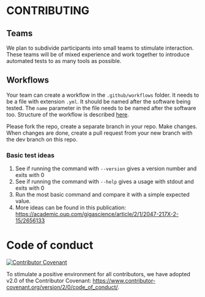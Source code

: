 # CONTRIBUTING

## Teams

We plan to subdivide participants into small teams to stimulate interaction. These teams will be of mixed experience and work together to introduce automated tests to as many tools as possible.

## Workflows

Your team can create a workflow in the `.github/workflows` folder.
It needs to be a file with extension `.yml`.
It should be named after the software being tested.
The `name` parameter in the file needs to be named after the software too.
Structure of the workflow is described [here](https://docs.github.com/en/free-pro-team@latest/actions/learn-github-actions/introduction-to-github-actions).

Please fork the repo, create a separate branch in your repo.
Make changes.
When changes are done, create a pull request from your new branch with the dev branch on this repo.

### Basic test ideas

1. See if running the command with `--version` gives a version number and exits with 0
2. See if running the command with `--help` gives a usage with stdout and exits with 0
3. Run the most basic command and compare it with a simple expected value.
4. More ideas can be found in this publication: https://academic.oup.com/gigascience/article/2/1/2047-217X-2-15/2656133

# Code of conduct

[![Contributor Covenant](https://img.shields.io/badge/Contributor%20Covenant-v2.0%20adopted-ff69b4.svg)](code_of_conduct.md)

To stimulate a positive environment for all contributors, we have adopted v2.0 of the Contributor Covenant: https://www.contributor-covenant.org/version/2/0/code_of_conduct/.
